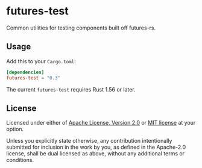 # futures-test

Common utilities for testing components built off futures-rs.

## Usage

Add this to your `Cargo.toml`:

```toml
[dependencies]
futures-test = "0.3"
```

The current `futures-test` requires Rust 1.56 or later.

## License

Licensed under either of [Apache License, Version 2.0](LICENSE-APACHE) or
[MIT license](LICENSE-MIT) at your option.

Unless you explicitly state otherwise, any contribution intentionally submitted
for inclusion in the work by you, as defined in the Apache-2.0 license, shall
be dual licensed as above, without any additional terms or conditions.
